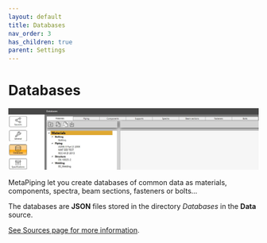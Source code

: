 ```yaml
---
layout: default
title: Databases
nav_order: 3
has_children: true
parent: Settings
---
```


# Databases

![Image](../../Images/Databases.jpg)

MetaPiping let you create databases of common data as materials, components,  spectra, beam sections, fasteners or bolts...

The databases are **JSON** files stored in the directory *Databases* in the **Data** source.

[See Sources page for more information](https://documentation.metapiping.com/Settings/Sources.html).

